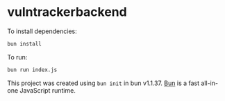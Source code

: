 # vulntrackerbackend

To install dependencies:

```bash
bun install
```

To run:

```bash
bun run index.js
```

This project was created using `bun init` in bun v1.1.37. [Bun](https://bun.sh) is a fast all-in-one JavaScript runtime.
